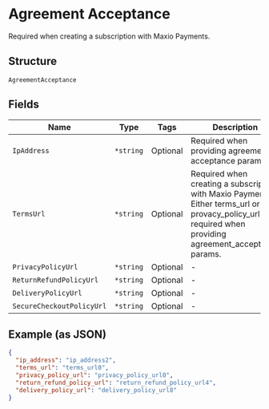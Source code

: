 
# Agreement Acceptance

Required when creating a subscription with Maxio Payments.

## Structure

`AgreementAcceptance`

## Fields

| Name | Type | Tags | Description |
|  --- | --- | --- | --- |
| `IpAddress` | `*string` | Optional | Required when providing agreement acceptance params. |
| `TermsUrl` | `*string` | Optional | Required when creating a subscription with Maxio Payments. Either terms_url or provacy_policy_url required when providing agreement_acceptance params. |
| `PrivacyPolicyUrl` | `*string` | Optional | - |
| `ReturnRefundPolicyUrl` | `*string` | Optional | - |
| `DeliveryPolicyUrl` | `*string` | Optional | - |
| `SecureCheckoutPolicyUrl` | `*string` | Optional | - |

## Example (as JSON)

```json
{
  "ip_address": "ip_address2",
  "terms_url": "terms_url0",
  "privacy_policy_url": "privacy_policy_url0",
  "return_refund_policy_url": "return_refund_policy_url4",
  "delivery_policy_url": "delivery_policy_url8"
}
```

